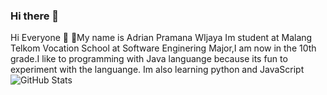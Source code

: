 ### Hi there 👋

<!--
**Adrian-Pramana-Wijaya/Adrian-Pramana-Wijaya** is a ✨ _special_ ✨ repository because its `README.md` (this file) appears on your GitHub profile.

Here are some ideas to get you started:

- 🔭 I’m currently working on ...
- 🌱 I’m currently learning ...
- 👯 I’m looking to collaborate on ...
- 🤔 I’m looking for help with ...
- 💬 Ask me about ...
- 📫 How to reach me: ...
- 😄 Pronouns: ...
- ⚡ Fun fact: ...
-->
Hi Everyone 👋
👦My name is Adrian Pramana WIjaya Im student at Malang Telkom Vocation School at Software Enginering Major,I am now in the 10th grade.I like to programming with Java languange because its fun to experiment with the languange. Im also learning python and JavaScript
![GitHub Stats](https://github-readme-stats.vercel.app/api?username=Adrian-Pramana-Wijaya&theme=radical)
